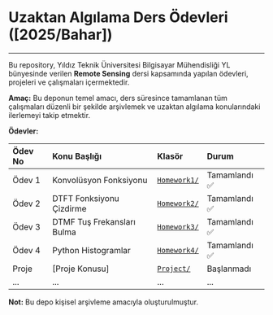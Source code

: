 # Uzaktan Algılama Ders Ödevleri ([2025/Bahar])
---

Bu repository, Yıldız Teknik Üniversitesi Bilgisayar Mühendisliği YL bünyesinde verilen **Remote Sensing** dersi kapsamında yapılan ödevleri, projeleri ve çalışmaları içermektedir.

**Amaç:**
Bu deponun temel amacı, ders süresince tamamlanan tüm çalışmaları düzenli bir şekilde arşivlemek ve uzaktan algılama konularındaki ilerlemeyi takip etmektir.

**Ödevler:**

| Ödev No | Konu Başlığı                      | Klasör        | Durum     |
| :------ | :-------------------------------- | :------------ | :-------- |
| Ödev 1  | Konvolüsyon Fonksiyonu            | [`Homework1/`](./Homework1) | Tamamlandı ✅ |
| Ödev 2  | DTFT Fonksiyonu Çizdirme          | [`Homework2/`](./Homework2) | Tamamlandı ✅ |
| Ödev 3  | DTMF Tuş Frekansları Bulma        | [`Homework3/`](./Homework3) | Tamamlandı ✅  |
| Ödev 4  | Python Histogramlar               | [`Homework4/`](./Homework4) | Tamamlandı ✅  |
| Proje   | [Proje Konusu]                    | [`Project/`](./Project) | Başlanmadı  |
| ...     | ...                               | ...           | ...       |


**Not:** Bu depo kişisel arşivleme amacıyla oluşturulmuştur.
